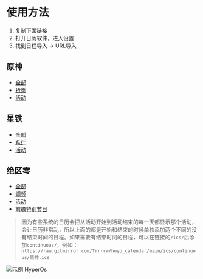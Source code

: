 # 使用方法

1. 复制下面链接
2. 打开日历软件，进入设置
3. 找到日程导入 -> URL导入

## 原神
- [全部](https://raw.gitmirror.com/Trrrrw/hoyo_calendar/main/ics/原神.ics)
- [祈愿](https://raw.gitmirror.com/Trrrrw/hoyo_calendar/main/ics/原神-祈愿.ics)
- [活动](https://raw.gitmirror.com/Trrrrw/hoyo_calendar/main/ics/原神-活动.ics)

## 星铁
- [全部](https://raw.gitmirror.com/Trrrrw/hoyo_calendar/main/ics/星铁.ics)
- [跃迁](https://raw.gitmirror.com/Trrrrw/hoyo_calendar/main/ics/星铁-跃迁.ics)
- [活动](https://raw.gitmirror.com/Trrrrw/hoyo_calendar/main/ics/星铁-活动.ics)

## 绝区零
- [全部](https://raw.gitmirror.com/Trrrrw/hoyo_calendar/main/ics/绝区零.ics)
- [调频](https://raw.gitmirror.com/Trrrrw/hoyo_calendar/main/ics/绝区零-调频.ics)
- [活动](https://raw.gitmirror.com/Trrrrw/hoyo_calendar/main/ics/绝区零-活动.ics)
- [前瞻特别节目](https://raw.gitmirror.com/Trrrrw/hoyo_calendar/main/ics/绝区零-前瞻特别节目.ics)

> 因为有些系统的日历会把从活动开始到活动结束的每一天都显示那个活动，会让日历非常乱，所以上面的都是开始和结束的时候单独添加两个不同的没有结束时间的日程。如果需要有结束时间的日程，可以在链接的`/ics/`后添加`continuous/`，例如：`https://raw.gitmirror.com/Trrrrw/hoyo_calendar/main/ics/continuous/原神.ics`

![示例 HyperOs](https://raw.gitmirror.com/Trrrrw/picx-images-hosting/master/images/hoyo_calendar_0.45ma7rr2h.avif)

